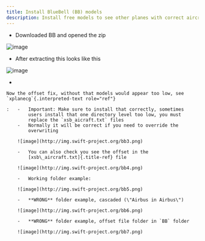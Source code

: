 ```yaml
---
title: Install BlueBell (BB) models
description: Install free models to see other planes with correct aircraft type and livery.
---
```


-   Downloaded BB and opened the zip

![image](http://img.swift-project.org/bb1.png)

-   After extracting this looks like this

![image](http://img.swift-project.org/bb2.png)

-   

    Now the offset fix, without that models would appear too low, see `xplanecg`{.interpreted-text role="ref"}

    :   -   Important: Make sure to install that correctly, sometimes
            users install that one directory level too low, you must
            replace the `xsb_aicraft.txt` files
        -   Normally it will be correct if you need to override the
            overwriting

        ![image](http://img.swift-project.org/bb3.png)

        -   You can also check you see the offset in the
            [xsb\_aircraft.txt]{.title-ref} file

        ![image](http://img.swift-project.org/bb4.png)

        -   Working folder example:

        ![image](http://img.swift-project.org/bb5.png)

        -   **WRONG** folder example, cascaded (\"Airbus in Airbus\")

        ![image](http://img.swift-project.org/bb6.png)

        -   **WRONG** folder example, offset file folder in `BB` folder

        ![image](http://img.swift-project.org/bb7.png)
